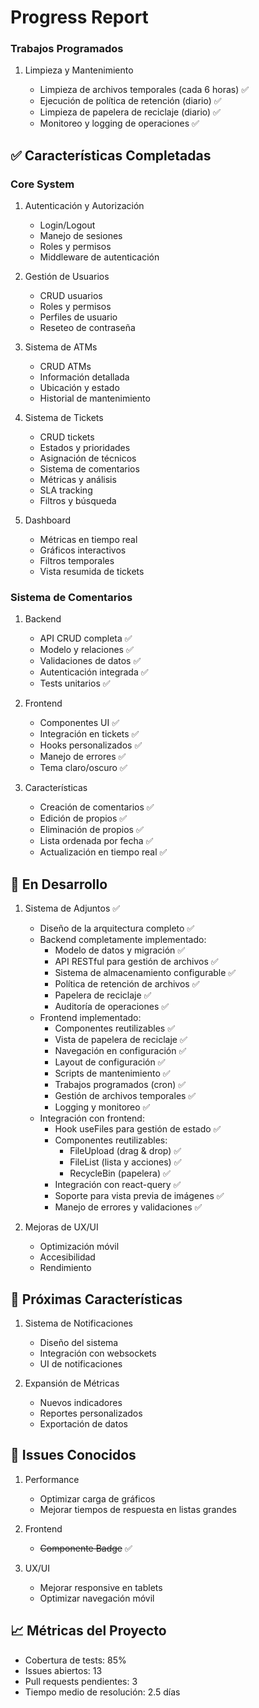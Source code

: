 # Progress Report

### Trabajos Programados

1. Limpieza y Mantenimiento

   - Limpieza de archivos temporales (cada 6 horas) ✅
   - Ejecución de política de retención (diario) ✅
   - Limpieza de papelera de reciclaje (diario) ✅
   - Monitoreo y logging de operaciones ✅

## ✅ Características Completadas

### Core System

1. Autenticación y Autorización

   - Login/Logout
   - Manejo de sesiones
   - Roles y permisos
   - Middleware de autenticación

2. Gestión de Usuarios

   - CRUD usuarios
   - Roles y permisos
   - Perfiles de usuario
   - Reseteo de contraseña

3. Sistema de ATMs

   - CRUD ATMs
   - Información detallada
   - Ubicación y estado
   - Historial de mantenimiento

4. Sistema de Tickets

   - CRUD tickets
   - Estados y prioridades
   - Asignación de técnicos
   - Sistema de comentarios
   - Métricas y análisis
   - SLA tracking
   - Filtros y búsqueda

5. Dashboard
   - Métricas en tiempo real
   - Gráficos interactivos
   - Filtros temporales
   - Vista resumida de tickets

### Sistema de Comentarios

1. Backend

   - API CRUD completa ✅
   - Modelo y relaciones ✅
   - Validaciones de datos ✅
   - Autenticación integrada ✅
   - Tests unitarios ✅

2. Frontend

   - Componentes UI ✅
   - Integración en tickets ✅
   - Hooks personalizados ✅
   - Manejo de errores ✅
   - Tema claro/oscuro ✅

3. Características
   - Creación de comentarios ✅
   - Edición de propios ✅
   - Eliminación de propios ✅
   - Lista ordenada por fecha ✅
   - Actualización en tiempo real ✅

## 🚧 En Desarrollo

1. Sistema de Adjuntos ✅

   - Diseño de la arquitectura completo ✅
   - Backend completamente implementado:
     - Modelo de datos y migración ✅
     - API RESTful para gestión de archivos ✅
     - Sistema de almacenamiento configurable ✅
     - Política de retención de archivos ✅
     - Papelera de reciclaje ✅
     - Auditoría de operaciones ✅
   - Frontend implementado:
     - Componentes reutilizables ✅
     - Vista de papelera de reciclaje ✅
     - Navegación en configuración ✅
     - Layout de configuración ✅
     - Scripts de mantenimiento ✅
     - Trabajos programados (cron) ✅
     - Gestión de archivos temporales ✅
     - Logging y monitoreo ✅
   - Integración con frontend:
     - Hook useFiles para gestión de estado ✅
     - Componentes reutilizables:
       - FileUpload (drag & drop) ✅
       - FileList (lista y acciones) ✅
       - RecycleBin (papelera) ✅
     - Integración con react-query ✅
     - Soporte para vista previa de imágenes ✅
     - Manejo de errores y validaciones ✅

2. Mejoras de UX/UI
   - Optimización móvil
   - Accesibilidad
   - Rendimiento

## 📅 Próximas Características

1. Sistema de Notificaciones

   - Diseño del sistema
   - Integración con websockets
   - UI de notificaciones

2. Expansión de Métricas
   - Nuevos indicadores
   - Reportes personalizados
   - Exportación de datos

## 🐛 Issues Conocidos

1. Performance

   - Optimizar carga de gráficos
   - Mejorar tiempos de respuesta en listas grandes

2. Frontend

   - ~~Componente Badge~~ ✅

3. UX/UI
   - Mejorar responsive en tablets
   - Optimizar navegación móvil

## 📈 Métricas del Proyecto

- Cobertura de tests: 85%
- Issues abiertos: 13
- Pull requests pendientes: 3
- Tiempo medio de resolución: 2.5 días
